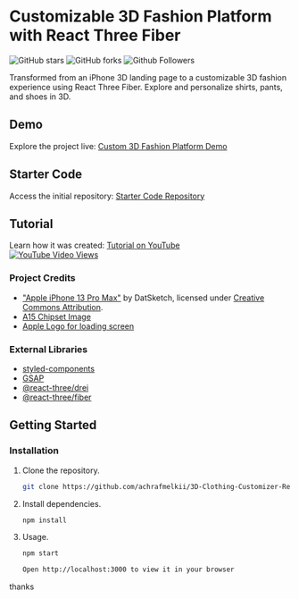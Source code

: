 # Customizable 3D Fashion Platform with React Three Fiber

![GitHub stars](https://img.shields.io/github/stars/codebucks27/3D-Landing-page-for-Apple-iPhone?style=social&logo=ApacheSpark&label=Stars) ![GitHub forks](https://img.shields.io/github/forks/codebucks27/3D-Landing-page-for-Apple-iPhone?style=social&logo=KashFlow&maxAge=3600) ![Github Followers](https://img.shields.io/github/followers/codebucks27.svg?style=social&label=Follow)

Transformed from an iPhone 3D landing page to a customizable 3D fashion experience using React Three Fiber. Explore and personalize shirts, pants, and shoes in 3D.

## Demo

Explore the project live: [Custom 3D Fashion Platform Demo](https://apple-iphone14.vercel.app/)

## Starter Code

Access the initial repository: [Starter Code Repository](https://github.com/codebucks27/Apple-iphone-3d-landing-page-starter-Code)

## Tutorial

Learn how it was created: [Tutorial on YouTube](https://youtu.be/cT160dOzpGY)  
[![YouTube Video Views](https://img.shields.io/youtube/views/cT160dOzpGY?style=social)](https://youtu.be/cT160dOzpGY)


### Project Credits

- ["Apple iPhone 13 Pro Max"](https://skfb.ly/o7nDN) by DatSketch, licensed under [Creative Commons Attribution](http://creativecommons.org/licenses/by/4.0/).
- [A15 Chipset Image](https://wccftech.com/a15-bionic-underclocked-cpu-new-gpu-configurations-and-more-details-not-shared/)
- [Apple Logo for loading screen](https://www.iconfinder.com/icons/104447/apple_logo_icon)

### External Libraries

- [styled-components](https://styled-components.com/docs/advanced)
- [GSAP](https://greensock.com/gsap/)
- [@react-three/drei](https://www.npmjs.com/package/@react-three/drei)
- [@react-three/fiber](https://www.npmjs.com/package/@react-three/fiber)

## Getting Started

### Installation

1. Clone the repository.
   ```bash
   git clone https://github.com/achrafmelkii/3D-Clothing-Customizer-ReactThreeFiber-R3F-


2. Install dependencies.
   ```bash
   npm install


3. Usage.
   ```bash
   npm start

   Open http://localhost:3000 to view it in your browser

thanks
